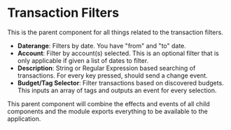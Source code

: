 # Transaction Filters

This is the parent component for all things related to the transaction filters.

- **Daterange**: Filters by date. You have "from" and "to" date.
- **Account**: Filter by account(s) selected. This is an optional filter that is only applicable if given a list of dates to filter.
- **Description**: String or Regular Expression based searching of transactions. For every key pressed, should send a change event.
- **Budget/Tag Selector**: Filter transactions based on discovered budgets. This inputs an array of tags and outputs an event for every selection.

This parent component will combine the effects and events of all child components and the module exports everything to be available to the application.
